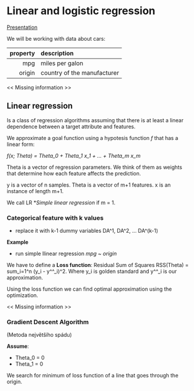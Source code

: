 # Linear and logistic regression

[ Presentation ]()

We will be working with data about cars:

| property | description |
| --:      | :--         |
| mpg | miles per galon |
| origin | country of the manufacturer |
<< Missing information >>

## Linear regression
Is a class of regression algorithms assuming that there is at least a linear dependence between a target attribute and features.

We approximate a goal function using a hypotesis function *f* that has a linear form:

*f(x; Theta) = Theta_0 + Theta_1 x_1 + ... + Theta_m x_m*

Theta is a vector of regression parameters.
We think of them as weights that determine how each feature affects the prediction.

y is a vector of n samples. Theta is a vector of m+1 features. x is an instance of length m+1.

We call LR **Simple linear regression* if m = 1.

### Categorical feature with k values
 - replace it with k-1 dummy variables DA^1, DA^2, ... DA^(k-1)

**Example**
 - run simple llinear regression *mpg* ~ *origin*
 
We have to define a **Loss function**: Residual Sum of Squares RSS(Theta) = sum_i=1^n (y_i - y^^_i)^2.
Where y_i is golden standard and y^^_i is our approximation.

Using the loss function we can find optimal approximation using the optimization.

<< Missing information >>

### Gradient Descent Algorithm
(Metoda největšího spádu)

**Assume**:
 - Theta_0 = 0
 - Theta_1 \= 0

We search for minimum of loss function of a line that goes through the origin.
